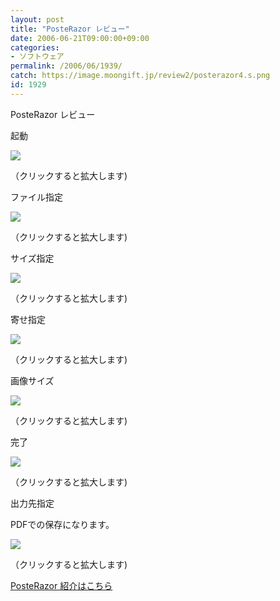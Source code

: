 ```yaml
---
layout: post
title: "PosteRazor レビュー"
date: 2006-06-21T09:00:00+09:00
categories:
- ソフトウェア
permalink: /2006/06/1939/
catch: https://image.moongift.jp/review2/posterazor4.s.png
id: 1929
---
```

PosteRazor レビュー  
<!--more-->

起動

  

[![](https://image.moongift.jp/review2/posterazor1.s.png)](https://image.moongift.jp/review2/posterazor1.png)  
  
（クリックすると拡大します)

  

ファイル指定

  

[![](https://image.moongift.jp/review2/posterazor2.s.png)](https://image.moongift.jp/review2/posterazor2.png)  
  
（クリックすると拡大します)

  

サイズ指定

  

[![](https://image.moongift.jp/review2/posterazor3.s.png)](https://image.moongift.jp/review2/posterazor3.png)  
  
（クリックすると拡大します)

  

寄せ指定

  

[![](https://image.moongift.jp/review2/posterazor4.s.png)](https://image.moongift.jp/review2/posterazor4.png)  
  
（クリックすると拡大します)

  

画像サイズ

  

[![](https://image.moongift.jp/review2/posterazor5.s.png)](https://image.moongift.jp/review2/posterazor5.png)  
  
（クリックすると拡大します)

  

完了

  

[![](https://image.moongift.jp/review2/posterazor6.s.png)](https://image.moongift.jp/review2/posterazor6.png)  
  
（クリックすると拡大します)

  

出力先指定

  

PDFでの保存になります。

  

[![](https://image.moongift.jp/review2/posterazor7.s.png)](https://image.moongift.jp/review2/posterazor7.png)  
  
（クリックすると拡大します)

  

[PosteRazor 紹介はこちら](http://oss.moongift.jp/intro/i-1936.html)

